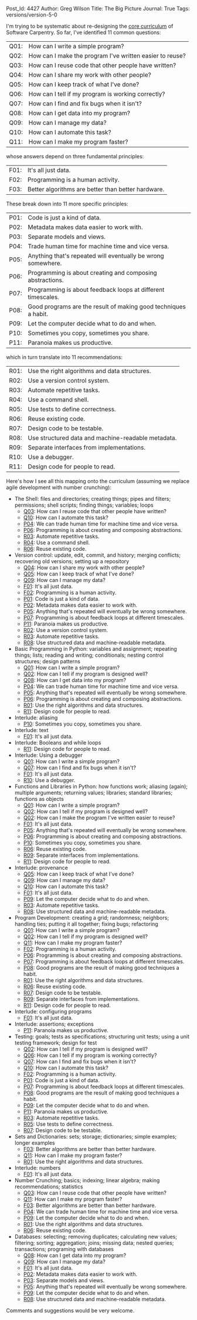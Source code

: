 Post_Id: 4427
Author: Greg Wilson
Title: The Big Picture
Journal: True
Tags: versions/version-5-0

<p>I'm trying to be systematic about re-designing the <a href="|filename|2012-01-23-revising-the-curriculum.md">core curriculum</a> of Software Carpentry. So far, I've identified 11 common questions:</p>
<table>
<tbody>
<tr>
<td id="Q01">Q01:</td>
<td>How can I write a simple program?</td>
</tr>
<tr>
<td id="Q02">Q02:</td>
<td>How can I make the program I've written easier to reuse?</td>
</tr>
<tr>
<td id="Q03">Q03:</td>
<td>How can I reuse code that other people have written?</td>
</tr>
<tr>
<td id="Q04">Q04:</td>
<td>How can I share my work with other people?</td>
</tr>
<tr>
<td id="Q05">Q05:</td>
<td>How can I keep track of what I've done?</td>
</tr>
<tr>
<td id="Q06">Q06:</td>
<td>How can I tell if my program is working correctly?</td>
</tr>
<tr>
<td id="Q07">Q07:</td>
<td>How can I find and fix bugs when it isn't?</td>
</tr>
<tr>
<td id="Q08">Q08:</td>
<td>How can I get data into my program?</td>
</tr>
<tr>
<td id="Q09">Q09:</td>
<td>How can I manage my data?</td>
</tr>
<tr>
<td id="Q10">Q10:</td>
<td>How can I automate this task?</td>
</tr>
<tr>
<td id="Q11">Q11:</td>
<td>How can I make my program faster?</td>
</tr>
</tbody>
</table>
<p>whose answers depend on three fundamental principles:</p>
<table>
<tbody>
<tr>
<td id="F01">F01:</td>
<td>It's all just data.</td>
</tr>
<tr>
<td id="F02">F02:</td>
<td>Programming is a human activity.</td>
</tr>
<tr>
<td id="F03">F03:</td>
<td>Better algorithms are better than better hardware.</td>
</tr>
</tbody>
</table>
<p>These break down into 11 more specific principles:</p>
<table>
<tbody>
<tr>
<td id="P01">P01:</td>
<td>Code is just a kind of data.</td>
</tr>
<tr>
<td id="P02">P02:</td>
<td>Metadata makes data easier to work with.</td>
</tr>
<tr>
<td id="P03">P03:</td>
<td>Separate models and views.</td>
</tr>
<tr>
<td id="P04">P04:</td>
<td>Trade human time for machine time and vice versa.</td>
</tr>
<tr>
<td id="P05">P05:</td>
<td>Anything that's repeated will eventually be wrong somewhere.</td>
</tr>
<tr>
<td id="P06">P06:</td>
<td>Programming is about creating and composing abstractions.</td>
</tr>
<tr>
<td id="P07">P07:</td>
<td>Programming is about feedback loops at different timescales.</td>
</tr>
<tr>
<td id="P08">P08:</td>
<td>Good programs are the result of making good techniques a habit.</td>
</tr>
<tr>
<td id="P09">P09:</td>
<td>Let the computer decide what to do and when.</td>
</tr>
<tr>
<td id="P10">P10:</td>
<td>Sometimes you copy, sometimes you share.</td>
</tr>
<tr>
<td id="P11">P11:</td>
<td>Paranoia makes us productive.</td>
</tr>
</tbody>
</table>
<p>which in turn translate into 11 recommendations:</p>
<table>
<tbody>
<tr>
<td id="R01">R01:</td>
<td>Use the right algorithms and data structures.</td>
</tr>
<tr>
<td id="R02">R02:</td>
<td>Use a version control system.</td>
</tr>
<tr>
<td id="R03">R03:</td>
<td>Automate repetitive tasks.</td>
</tr>
<tr>
<td id="R04">R04:</td>
<td>Use a command shell.</td>
</tr>
<tr>
<td id="R05">R05:</td>
<td>Use tests to define correctness.</td>
</tr>
<tr>
<td id="R06">R06:</td>
<td>Reuse existing code.</td>
</tr>
<tr>
<td id="R07">R07:</td>
<td>Design code to be testable.</td>
</tr>
<tr>
<td id="R08">R08:</td>
<td>Use structured data and machine-readable metadata.</td>
</tr>
<tr>
<td id="R09">R09:</td>
<td>Separate interfaces from implementations.</td>
</tr>
<tr>
<td id="R10">R10:</td>
<td>Use a debugger.</td>
</tr>
<tr>
<td id="R11">R11:</td>
<td>Design code for people to read.</td>
</tr>
</tbody>
</table>
<p>Here's how I see all this mapping onto the curriculum (assuming we replace agile development with number crunching):</p>
<ul>
<li>The Shell: files and directories; creating things; pipes and filters; permissions; shell scripts; finding things; variables; loops
<ul>
<li><a href="#Q03">Q03</a>: How can I reuse code that other people have written?</li>
<li><a href="#Q10">Q10</a>: How can I automate this task?</li>
<li><a href="#P04">P04</a>: We can trade human time for machine time and vice versa.</li>
<li><a href="#P06">P06</a>: Programming is about creating and composing abstractions.</li>
<li><a href="#R03">R03</a>: Automate repetitive tasks.</li>
<li><a href="#R04">R04</a>: Use a command shell.</li>
<li><a href="#R06">R06</a>: Reuse existing code.</li>
</ul>
</li>
<li>Version control: update, edit, commit, and history; merging conflicts; recovering old versions; setting up a repository
<ul>
<li><a href="#Q04">Q04</a>: How can I share my work with other people?</li>
<li><a href="#Q05">Q05</a>: How can I keep track of what I've done?</li>
<li><a href="#Q09">Q09</a>: How can I manage my data?</li>
<li><a href="#F01">F01</a>: It's all just data.</li>
<li><a href="#F02">F02</a>: Programming is a human activity.</li>
<li><a href="#P01">P01</a>: Code is just a kind of data.</li>
<li><a href="#P02">P02</a>: Metadata makes data easier to work with.</li>
<li><a href="#P05">P05</a>: Anything that's repeated will eventually be wrong somewhere.</li>
<li><a href="#P07">P07</a>: Programming is about feedback loops at different timescales.</li>
<li><a href="#P11">P11</a>: Paranoia makes us productive.</li>
<li><a href="#R02">R02</a>: Use a version control system.</li>
<li><a href="#R03">R03</a>: Automate repetitive tasks.</li>
<li><a href="#R08">R08</a>: Use structured data and machine-readable metadata.</li>
</ul>
</li>
<li>Basic Programming in Python: variables and assignment; repeating things; lists; reading and writing; conditionals; nesting control structures; design patterns
<ul>
<li><a href="#Q01">Q01</a>: How can I write a simple program?</li>
<li><a href="#Q02">Q02</a>: How can I tell if my program is designed well?</li>
<li><a href="#Q08">Q08</a>: How can I get data into my program?</li>
<li><a href="#P04">P04</a>: We can trade human time for machine time and vice versa.</li>
<li><a href="#P05">P05</a>: Anything that's repeated will eventually be wrong somewhere.</li>
<li><a href="#P06">P06</a>: Programming is about creating and composing abstractions.</li>
<li><a href="#R01">R01</a>: Use the right algorithms and data structures.</li>
<li><a href="#R11">R11</a>: Design code for people to read.</li>
</ul>
</li>
<li>Interlude: aliasing
<ul>
<li><a href="#P10">P10</a>: Sometimes you copy, sometimes you share.</li>
</ul>
</li>
<li>Interlude: text
<ul>
<li><a href="#F01">F01</a>: It's all just data.</li>
</ul>
</li>
<li>Interlude: Booleans and while loops
<ul>
<li><a href="#R11">R11</a>: Design code for people to read.</li>
</ul>
</li>
<li>Interlude: Using a debugger
<ul>
<li><a href="#Q01">Q01</a>: How can I write a simple program?</li>
<li><a href="#Q07">Q07</a>: How can I find and fix bugs when it isn't?</li>
<li><a href="#F01">F01</a>: It's all just data.</li>
<li><a href="#R10">R10</a>: Use a debugger.</li>
</ul>
</li>
<li>Functions and Libraries in Python: how functions work; aliasing (again); multiple arguments; returning values; libraries; standard libraries; functions as objects
<ul>
<li><a href="#Q01">Q01</a>: How can I write a simple program?</li>
<li><a href="#Q02">Q02</a>: How can I tell if my program is designed well?</li>
<li><a href="#Q02">Q02</a>: How can I make the program I've written easier to reuse?</li>
<li><a href="#F01">F01</a>: It's all just data.</li>
<li><a href="#P05">P05</a>: Anything that's repeated will eventually be wrong somewhere.</li>
<li><a href="#P06">P06</a>: Programming is about creating and composing abstractions.</li>
<li><a href="#P10">P10</a>: Sometimes you copy, sometimes you share.</li>
<li><a href="#R06">R06</a>: Reuse existing code.</li>
<li><a href="#R09">R09</a>: Separate interfaces from implementations.</li>
<li><a href="#R11">R11</a>: Design code for people to read.</li>
</ul>
</li>
<li>Interlude: provenance
<ul>
<li><a href="#Q05">Q05</a>: How can I keep track of what I've done?</li>
<li><a href="#Q09">Q09</a>: How can I manage my data?</li>
<li><a href="#Q10">Q10</a>: How can I automate this task?</li>
<li><a href="#F01">F01</a>: It's all just data.</li>
<li><a href="#P09">P09</a>: Let the computer decide what to do and when.</li>
<li><a href="#R03">R03</a>: Automate repetitive tasks.</li>
<li><a href="#R08">R08</a>: Use structured data and machine-readable metadata.</li>
</ul>
</li>
<li>Program Development: creating a grid; randomness; neighbors; handling ties; putting it all together; fixing bugs; refactoring
<ul>
<li><a href="#Q01">Q01</a>: How can I write a simple program?</li>
<li><a href="#Q02">Q02</a>: How can I tell if my program is designed well?</li>
<li><a href="#Q11">Q11</a>: How can I make my program faster?</li>
<li><a href="#F02">F02</a>: Programming is a human activity.</li>
<li><a href="#P06">P06</a>: Programming is about creating and composing abstractions.</li>
<li><a href="#P07">P07</a>: Programming is about feedback loops at different timescales.</li>
<li><a href="#P08">P08</a>: Good programs are the result of making good techniques a habit.</li>
<li><a href="#R01">R01</a>: Use the right algorithms and data structures.</li>
<li><a href="#R06">R06</a>: Reuse existing code.</li>
<li><a href="#R07">R07</a>: Design code to be testable.</li>
<li><a href="#R09">R09</a>: Separate interfaces from implementations.</li>
<li><a href="#R11">R11</a>: Design code for people to read.</li>
</ul>
</li>
<li>Interlude: configuring programs
<ul>
<li><a href="#F01">F01</a>: It's all just data.</li>
</ul>
</li>
<li>Interlude: assertions; exceptions
<ul>
<li><a href="#P11">P11</a>: Paranoia makes us productive.</li>
</ul>
</li>
<li>Testing: goals; tests as specifications; structuring unit tests; using a unit testing framework; design for test
<ul>
<li><a href="#Q02">Q02</a>: How can I tell if my program is designed well?</li>
<li><a href="#Q06">Q06</a>: How can I tell if my program is working correctly?</li>
<li><a href="#Q07">Q07</a>: How can I find and fix bugs when it isn't?</li>
<li><a href="#Q10">Q10</a>: How can I automate this task?</li>
<li><a href="#F02">F02</a>: Programming is a human activity.</li>
<li><a href="#P01">P01</a>: Code is just a kind of data.</li>
<li><a href="#P07">P07</a>: Programming is about feedback loops at different timescales.</li>
<li><a href="#P08">P08</a>: Good programs are the result of making good techniques a habit.</li>
<li><a href="#P09">P09</a>: Let the computer decide what to do and when.</li>
<li><a href="#P11">P11</a>: Paranoia makes us productive.</li>
<li><a href="#R03">R03</a>: Automate repetitive tasks.</li>
<li><a href="#R05">R05</a>: Use tests to define correctness.</li>
<li><a href="#R07">R07</a>: Design code to be testable.</li>
</ul>
</li>
<li>Sets and Dictionaries: sets; storage; dictionaries; simple examples; longer examples
<ul>
<li><a href="#F03">F03</a>: Better algorithms are better than better hardware.</li>
<li><a href="#Q11">Q11</a>: How can I make my program faster?</li>
<li><a href="#R01">R01</a>: Use the right algorithms and data structures.</li>
</ul>
</li>
<li>Interlude: numbers
<ul>
<li><a href="#F01">F01</a>: It's all just data.</li>
</ul>
<meta name="journal" content="True" />
</li>
<li>Number Crunching; basics; indexing; linear algebra; making recommendations; statistics
<ul>
<li><a href="#Q03">Q03</a>: How can I reuse code that other people have written?</li>
<li><a href="#Q11">Q11</a>: How can I make my program faster?</li>
<li><a href="#F03">F03</a>: Better algorithms are better than better hardware.</li>
<li><a href="#P04">P04</a>: We can trade human time for machine time and vice versa.</li>
<li><a href="#P09">P09</a>: Let the computer decide what to do and when.</li>
<li><a href="#R01">R01</a>: Use the right algorithms and data structures.</li>
<li><a href="#R06">R06</a>: Reuse existing code.</li>
</ul>
</li>
<li>Databases: selecting; removing duplicates; calculating new values; filtering; sorting; aggregation; joins; missing data; nested queries; transactions; programing with databases
<ul>
<li><a href="#Q08">Q08</a>: How can I get data into my program?</li>
<li><a href="#Q09">Q09</a>: How can I manage my data?</li>
<li><a href="#F01">F01</a>: It's all just data.</li>
<li><a href="#P02">P02</a>: Metadata makes data easier to work with.</li>
<li><a href="#P03">P03</a>: Separate models and views.</li>
<li><a href="#P05">P05</a>: Anything that's repeated will eventually be wrong somewhere.</li>
<li><a href="#P09">P09</a>: Let the computer decide what to do and when.</li>
<li><a href="#R08">R08</a>: Use structured data and machine-readable metadata.</li>
</ul>
</li>
</ul>
<p>Comments and suggestions would be very welcome.</p>

